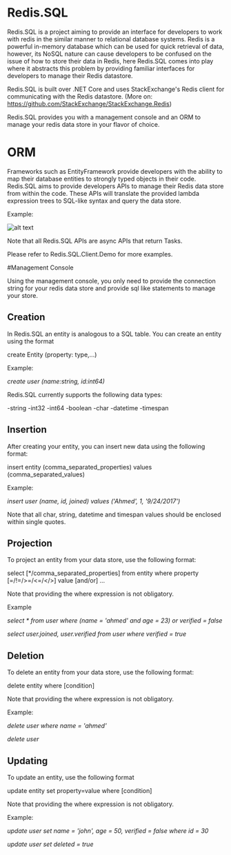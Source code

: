 # Redis.SQL

Redis.SQL is a project aiming to provide an interface for developers to work with redis in the similar manner to relational database systems. Redis is a powerful in-memory database which can be used for quick retrieval of data, however, its NoSQL nature can cause developers to be confused on the issue of how to store their data in Redis, here Redis.SQL comes into play where it abstracts this problem by providing familiar interfaces for developers to manage their Redis datastore.

Redis.SQL is built over .NET Core and uses StackExchange's Redis client for communicating with the Redis datastore. (More on: https://github.com/StackExchange/StackExchange.Redis)

Redis.SQL provides you with a management console and an ORM to manage your redis data store in your flavor of choice.

# ORM

Frameworks such as EntityFramework provide developers with the ability to map their database entities to strongly typed objects in their code. Redis.SQL aims to provide developers APIs to manage their Redis data store from within the code. These APIs will translate the provided lambda expression trees to SQL-like syntax and query the data store.

Example:

![alt text](https://raw.githubusercontent.com/asarnaout/Redis.SQL/master/MapperExample.png)

Note that all Redis.SQL APIs are async APIs that return Tasks.

Please refer to Redis.SQL.Client.Demo for more examples.


#Management Console

Using the management console, you only need to provide the connection string for your redis data store and provide sql like statements to manage your store.

## Creation
In Redis.SQL an entity is analogous to a SQL table. You can create an entity using the format

create Entity (property: type,...)

Example:

*create user (name:string, id:int64)*

Redis.SQL currently supports the following data types:

-string
-int32
-int64
-boolean
-char
-datetime
-timespan

## Insertion

After creating your entity, you can insert new data using the following format:

insert entity (comma_separated_properties) values (comma_separated_values)

Example: 

*insert user (name, id, joined) values ('Ahmed', 1, '9/24/2017')*

Note that all char, string, datetime and timespan values should be enclosed within single quotes.

## Projection

To project an entity from your data store, use the following format:

select [*/comma_separated_properties] from entity where property [=/!=/>=/<=/</>] value [and/or] ...

Note that providing the where expression is not obligatory.

Example

*select * from user where (name = 'ahmed' and age = 23) or verified = false*

*select user.joined, user.verified from user where verified = true*

## Deletion

To delete an entity from your data store, use the following format:

delete entity where [condition]

Note that providing the where expression is not obligatory.

Example:

*delete user where name = 'ahmed'*

*delete user*

## Updating

To update an entity, use the following format

update entity set property=value where [condition]

Note that providing the where expression is not obligatory.

Example:

*update user set name = 'john', age = 50, verified = false where id = 30*

*update user set deleted = true*